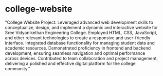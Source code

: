 # college-website

"College Website Project: Leveraged advanced web development skills to conceptualize, design, and implement a dynamic and interactive website for Sree Vidyanikethan Engineering College. Employed HTML, CSS, JavaScript, and other relevant technologies to create a responsive and user-friendly interface. Integrated database functionality for managing student data and academic resources. Demonstrated proficiency in frontend and backend development, ensuring seamless navigation and optimal performance across devices. Contributed to team collaboration and project management, delivering a polished and effective digital platform for the college community."
